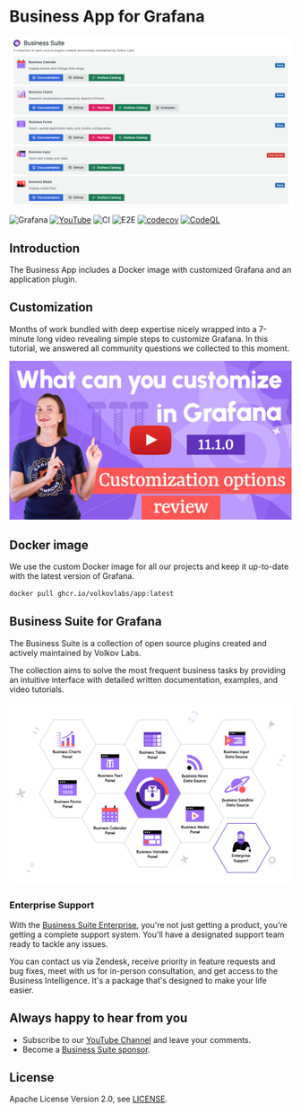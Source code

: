 # Business App for Grafana

![App](https://raw.githubusercontent.com/volkovlabs/business-app/main/img/app.png)

![Grafana](https://img.shields.io/badge/Grafana-11.3-orange)
[![YouTube](https://img.shields.io/badge/YouTube-Channel-red)](https://youtube.com/@volkovlabs)
![CI](https://github.com/volkovlabs/business-app/workflows/CI/badge.svg)
![E2E](https://github.com/volkovlabs/business-app/workflows/E2E/badge.svg)
[![codecov](https://codecov.io/gh/VolkovLabs/business-app/branch/main/graph/badge.svg)](https://codecov.io/gh/VolkovLabs/business-app)
[![CodeQL](https://github.com/VolkovLabs/business-app/actions/workflows/codeql-analysis.yml/badge.svg)](https://github.com/VolkovLabs/business-app/actions/workflows/codeql-analysis.yml)

## Introduction

The Business App includes a Docker image with customized Grafana and an application plugin.

## Customization

Months of work bundled with deep expertise nicely wrapped into a 7-minute long video revealing simple steps to customize Grafana. In this tutorial, we answered all community questions we collected to this moment.

[![Customization](https://raw.githubusercontent.com/volkovlabs/business-app/main/img/grafana-11.png)](https://youtu.be/8ArQ0vlWA88)

## Docker image

We use the custom Docker image for all our projects and keep it up-to-date with the latest version of Grafana.

```sh
docker pull ghcr.io/volkovlabs/app:latest
```

## Business Suite for Grafana

The Business Suite is a collection of open source plugins created and actively maintained by Volkov Labs.

The collection aims to solve the most frequent business tasks by providing an intuitive interface with detailed written documentation, examples, and video tutorials.

[![Business Suite for Grafana](https://raw.githubusercontent.com/VolkovLabs/.github/main/business.png)](https://volkovlabs.io/plugins/)

### Enterprise Support

With the [Business Suite Enterprise](https://volkovlabs.io/pricing/), you're not just getting a product, you're getting a complete support system. You'll have a designated support team ready to tackle any issues.

You can contact us via Zendesk, receive priority in feature requests and bug fixes, meet with us for in-person consultation, and get access to the Business Intelligence. It's a package that's designed to make your life easier.

## Always happy to hear from you

- Subscribe to our [YouTube Channel](https://youtube.com/@volkovlabs) and leave your comments.
- Become a [Business Suite sponsor](https://github.com/sponsors/VolkovLabs).

## License

Apache License Version 2.0, see [LICENSE](https://github.com/volkovlabs/business-app/blob/main/LICENSE).
